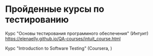 # Пройденные курсы по тестированию

Курс "Основы тестирования программного обеспечения" (Интуит) https://elenaelly.github.io/QA-courses/intuit_course.html

Курс "Introduction to Software Testing" (Coursera, )

